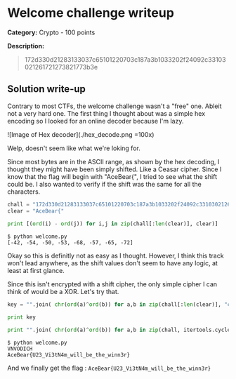 # Welcome challenge writeup

**Category:** Crypto - 100 points

**Description:**

> 172d330d21283133037c65101220703c187a3b1033202f24092c33103021261721273821773b3e


## Solution write-up

Contrary to most CTFs, the welcome challenge wasn't a "free" one. Ableit not a very hard one.
The first thing I thought about was a simple hex encoding so I looked for an online decoder because I'm lazy.

![Image of Hex decoder](./hex_decode.png =100x)

Welp, doesn't seem like what we're loking for. 


Since most bytes are in the ASCII range, as shown by the hex decoding, I thought they might have been simply shifted. Like a Ceasar cipher.
Since I know that the flag will begin with "AceBear{", I tried to see what the shift could be. I also wanted to verify if the shift was the same for all the characters.

```python
chall = "172d330d21283133037c65101220703c187a3b1033202f24092c33103021261721273821773b3e".decode("hex")
clear = "AceBear{"
  
print [(ord(i) - ord(j)) for i,j in zip(chall[:len(clear)], clear)]
```

```
$ python welcome.py 
[-42, -54, -50, -53, -68, -57, -65, -72]
```

Okay so this is definitly not as easy as I thought. However, I think this track won't lead anywhere, as the shift values don't seem to have any logic, at least at first glance.

Since this isn't encrypted with a shift cipher, the only simple cipher I can think of would be a XOR. Let's try that.

```python
key = "".join( chr(ord(a)^ord(b)) for a,b in zip(chall[:len(clear)], "clear") )

print key

print "".join( chr(ord(a)^ord(b)) for a,b in zip(chall, itertools.cycle(key)) )
```

```
$ python welcome.py 
VNVODICH
AceBear{U23_Vi3tN4m_will_be_the_winn3r}
```

And we finally get the flag : `AceBear{U23_Vi3tN4m_will_be_the_winn3r}`
